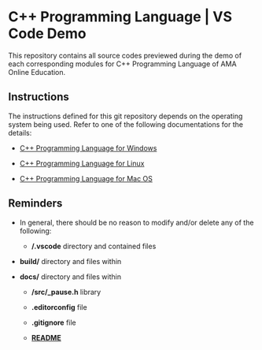 # C++ Programming Language | VS Code Demo

This repository contains all source codes previewed during the demo of each corresponding modules for C++ Programming Language of AMA Online Education.

## Instructions

The instructions defined for this git repository depends on the operating system being used. Refer to one of the following documentations for the details:

* [C++ Programming Language for Windows](./docs/windows.md)

* [C++ Programming Language for Linux](./docs/linux.md)

* [C++ Programming Language for Mac OS](./docs/osx.md)


## Reminders

* In general, there should be no reason to modify and/or delete any of the following:

  * **/.vscode** directory and contained files

* **build/** directory and files within

* **docs/** directory and files within

  * **/src/_pause.h** library

  * **.editorconfig** file

  * **.gitignore** file

  * [**README**](/README.md)
